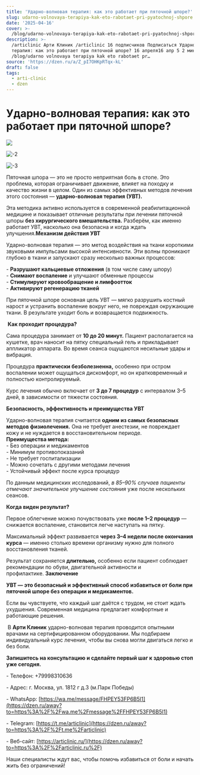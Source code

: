 ```yaml
---
title: 'Ударно-волновая терапия: как это работает при пяточной шпоре?'
slug: udarno-volnovaya-terapiya-kak-eto-rabotaet-pri-pyatochnoj-shpore
date: '2025-04-16'
cover: >-
  /blog/udarno-volnovaya-terapiya-kak-eto-rabotaet-pri-pyatochnoj-shpore/cover.jpg
description: >-
  /articlinic Арти Клиник /articlinic 16 подписчиков Подписаться Ударно волновая
  терапия: как это работает при пяточной шпоре? 16 апреля16 апр 5 2 мин
  /blog/udarno volnovaya terapiya kak eto rabotaet pr…
source: 'https://dzen.ru/a/Z_pI7OHKpRTqx-kL'
draft: false
tags:
  - arti-clinic
  - dzen
---
```


# Ударно-волновая терапия: как это работает при пяточной шпоре?

![](/blog/udarno-volnovaya-terapiya-kak-eto-rabotaet-pri-pyatochnoj-shpore/img-0.jpg)

![-2](/blog/udarno-volnovaya-terapiya-kak-eto-rabotaet-pri-pyatochnoj-shpore/img-1.jpg)

![-3](/blog/udarno-volnovaya-terapiya-kak-eto-rabotaet-pri-pyatochnoj-shpore/img-2.jpg)

  
Пяточная шпора — это не просто неприятная боль в стопе. Это проблема, которая ограничивает движение, влияет на походку и качество жизни в целом. Один из самых эффективных методов лечения этого состояния — **ударно-волновая терапия (УВТ).**  
  
Эта методика активно используется в современной реабилитационной медицине и показывает отличные результаты при лечении пяточной шпоры **без хирургического вмешательства.** Разберём, как именно работает УВТ, насколько она безопасна и когда ждать улучшения.**Механизм действия УВТ**  
  
Ударно-волновая терапия — это метод воздействия на ткани короткими звуковыми импульсами высокой интенсивности. Эти волны проникают глубоко в ткани и запускают сразу несколько важных процессов:  
  
\- **Разрушают кальциевые отложения** (в том числе саму шпору)  
\- **Снимают воспаление** и улучшают обменные процессы  
\- **Стимулируют кровообращение и лимфоотток**  
\- **Активируют регенерацию тканей**  
  
При пяточной шпоре основная цель УВТ — мягко разрушить костный нарост и устранить воспаление вокруг него, не повреждая окружающие ткани. В результате уходит боль и возвращается подвижность.  
  
 **Как проходит процедура?**  
  
Сама процедура занимает от **10 до 20 минут.** Пациент располагается на кушетке, врач наносит на пятку специальный гель и прикладывает аппликатор аппарата. Во время сеанса ощущаются несильные удары и вибрация.  
  
Процедура **практически безболезненна,** особенно при остром воспалении может ощущаться дискомфорт, но он кратковременный и полностью контролируемый.  
  
Курс лечения обычно включает от **3 до 7 процедур** с интервалом 3–5 дней, в зависимости от тяжести состояния.  
  
**Безопасность, эффективность и преимущества УВТ**  
  
Ударно-волновая терапия считается **одним из самых безопасных методов физиолечения.** Она не требует анестезии, не повреждает кожу и не нуждается в восстановительном периоде.  
**Преимущества метода:**  
\- Без операции и медикаментов  
\- Минимум противопоказаний  
\- Не требует госпитализации  
\- Можно сочетать с другими методами лечения  
\- Устойчивый эффект после курса процедур  
  
По данным медицинских исследований, _в 85–90% случаев пациенты отмечают значительное улучшение состояния_ уже после нескольких сеансов.  
  
**Когда виден результат?**  
  
Первое облегчение можно почувствовать уже **после 1–2 процедур** — снижается воспаление, становится легче наступать на пятку.  
  
Максимальный эффект развивается **через 3–4 недели после окончания курса** — именно столько времени организму нужно для полного восстановления тканей.  
  
Результат сохраняется **длительно,** особенно если пациент соблюдает рекомендации по обуви, двигательной активности и профилактике. **Заключение**  
  
**УВТ — это безопасный и эффективный способ избавиться от боли при пяточной шпоре без операции и медикаментов.**  
  
Если вы чувствуете, что каждый шаг даётся с трудом, не стоит ждать ухудшения. Современная медицина предлагает комфортные и работающие решения.  
  
 В **Арти Клиник** ударно-волновая терапия проводится опытными врачами на сертифицированном оборудовании. Мы подбираем индивидуальный курс лечения, чтобы вы снова могли двигаться легко и без боли.  
  
**Запишитесь на консультацию и сделайте первый шаг к здоровью стоп уже сегодня.**

\- Телефон: +79998310636

\- Адрес: г. Москва, ул. 1812 г д.3 (м.Парк Победы)

\- WhatsApp: [https://wa.me/message/FHPEY53FP6B5I1](https://dzen.ru/away?to=https%3A%2F%2Fwa.me%2Fmessage%2FFHPEY53FP6B5I1)

\- Telegram: [https://t.me/articlinic](https://dzen.ru/away?to=https%3A%2F%2Ft.me%2Farticlinic)

\- Веб-сайт: [https://articlinic.ru/](https://dzen.ru/away?to=https%3A%2F%2Farticlinic.ru%2F)

Наши специалисты ждут вас, чтобы помочь избавиться от боли и начать жить без ограничений!